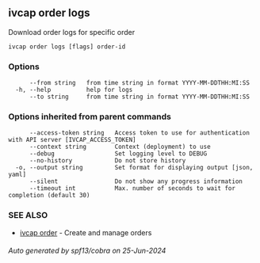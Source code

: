 ## ivcap order logs

Download order logs for specific order

```
ivcap order logs [flags] order-id
```

### Options

```
      --from string   from time string in format YYYY-MM-DDTHH:MI:SS
  -h, --help          help for logs
      --to string     from time string in format YYYY-MM-DDTHH:MI:SS
```

### Options inherited from parent commands

```
      --access-token string   Access token to use for authentication with API server [IVCAP_ACCESS_TOKEN]
      --context string        Context (deployment) to use
      --debug                 Set logging level to DEBUG
      --no-history            Do not store history
  -o, --output string         Set format for displaying output [json, yaml]
      --silent                Do not show any progress information
      --timeout int           Max. number of seconds to wait for completion (default 30)
```

### SEE ALSO

* [ivcap order](ivcap_order.md)	 - Create and manage orders 

###### Auto generated by spf13/cobra on 25-Jun-2024
